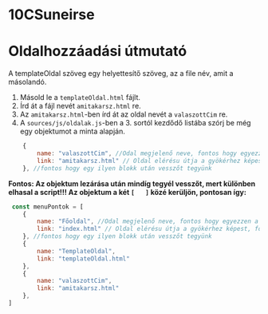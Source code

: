 # 10CSuneirse

# Oldalhozzáadási útmutató

A templateOldal szöveg egy helyettesítő szöveg, az a file név, amit a másolandó.

1. Másold le a `templateOldal.html` fájlt.
2. Írd át a fájl nevét `amitakarsz.html` re.
3. Az `amitakarsz.html`-ben írd át az oldal nevét a `valaszottCim` re.
4. A `sources/js/oldalak.js`-ben a 3. sortól kezdődő listába szórj be még egy objektumot a minta alapján.
```js
    {
        name: "valaszottCim", //Odal megjelenő neve, fontos hogy egyezzen a beállított oldal címmel mert különben nem fogja aktívvá tenni az oldal címet a navbarban
        link: "amitakarsz.html" // Oldal elérésu útja a gyökérhez képest, fontos hogy nem a js file hoz képset. pl: index.html
    }, //fontos hogy egy ilyen blokk után vesszőt tegyünk
```
**Fontos: Az objektum lezárása után mindíg tegyél vesszőt, mert különben elhasal a script!!! Az objektum a két `[   ]` közé kerüljön, pontosan így:**
```js
 const menuPontok = [
    {
        name: "Főoldal", //Odal megjelenő neve, fontos hogy egyezzen a beállított oldal címmel mert különben nem fogja aktívvá tenni az oldal címet a navbarban
        link: "index.html" // Oldal elérésu útja a gyökérhez képest, fontos hogy nem a js file hoz képset. pl: index.html
    }, //fontos hogy egy ilyen blokk után vesszőt tegyünk
    {
        name: "TemplateOldal",
        link: "templateOldal.html"
    },
    {
        name: "valaszottCim",
        link: "amitakarsz.html"
    },
]
```
